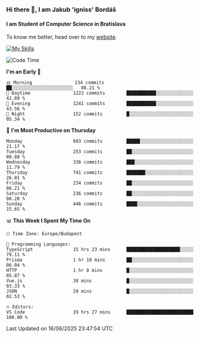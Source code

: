 ### Hi there 👋, I am Jakub 'igniss' Bordáš

#### I am Student of Computer Science in Bratislava
To know me better, head over to my [website](https://bordas.sk).

[![My Skills](https://skillicons.dev/icons?i=js,typescript,html,css,figma,svelte,vue,next,postgresql,nest,express,nodejs)](https://bordas.sk)


<!--START_SECTION:waka-->
![Code Time](http://img.shields.io/badge/Code%20Time-1%2C947%20hrs%2054%20mins-blue)

**I'm an Early 🐤** 

```text
🌞 Morning                234 commits         ██░░░░░░░░░░░░░░░░░░░░░░░   08.21 % 
🌆 Daytime                1222 commits        ███████████░░░░░░░░░░░░░░   42.89 % 
🌃 Evening                1241 commits        ███████████░░░░░░░░░░░░░░   43.56 % 
🌙 Night                  152 commits         █░░░░░░░░░░░░░░░░░░░░░░░░   05.34 % 
```
📅 **I'm Most Productive on Thursday** 

```text
Monday                   603 commits         █████░░░░░░░░░░░░░░░░░░░░   21.17 % 
Tuesday                  253 commits         ██░░░░░░░░░░░░░░░░░░░░░░░   08.88 % 
Wednesday                336 commits         ███░░░░░░░░░░░░░░░░░░░░░░   11.79 % 
Thursday                 741 commits         ███████░░░░░░░░░░░░░░░░░░   26.01 % 
Friday                   234 commits         ██░░░░░░░░░░░░░░░░░░░░░░░   08.21 % 
Saturday                 236 commits         ██░░░░░░░░░░░░░░░░░░░░░░░   08.28 % 
Sunday                   446 commits         ████░░░░░░░░░░░░░░░░░░░░░   15.65 % 
```


📊 **This Week I Spent My Time On** 

```text
🕑︎ Time Zone: Europe/Budapest

💬 Programming Languages: 
TypeScript               15 hrs 23 mins      ████████████████████░░░░░   79.11 % 
Prisma                   1 hr 10 mins        ██░░░░░░░░░░░░░░░░░░░░░░░   06.04 % 
HTTP                     1 hr 8 mins         █░░░░░░░░░░░░░░░░░░░░░░░░   05.87 % 
Vue.js                   38 mins             █░░░░░░░░░░░░░░░░░░░░░░░░   03.33 % 
JSON                     29 mins             █░░░░░░░░░░░░░░░░░░░░░░░░   02.53 % 

🔥 Editors: 
VS Code                  19 hrs 27 mins      █████████████████████████   100.00 % 
```


 Last Updated on 16/06/2025 23:47:54 UTC
<!--END_SECTION:waka-->
